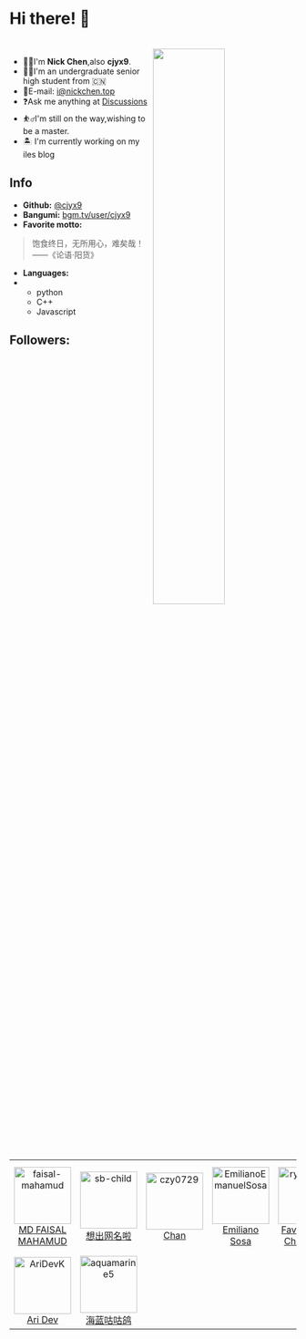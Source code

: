 # Hi there! 👋
<br>
<picture>
    <source media="(prefers-color-scheme: dark)" srcset="https://github-readme-stats.vercel.app/api?username=nick-cjyx9&theme=dark&show_icons=true">
    <img align="right" width="50%" src="https://github-readme-stats.vercel.app/api?username=nick-cjyx9&show_icons=true">
</picture> 

- 👨‍🦯I'm **Nick Chen**,also **cjyx9**.
- 🧑‍🎓I'm an undergraduate senior high student from 🇨🇳
- 📧E-mail: i@nickchen.top
- ❓Ask me anything at [Discussions](https://github.com/nick-cjyx9/nick-cjyx9/discussions)
- ⛹️‍♂️I'm still on the way,wishing to be a master.
- 🏝 I'm currently working on my iles blog 

## Info
- **Github:** [@cjyx9](https://github.com/nick-cjyx9)
- **Bangumi:** [bgm.tv/user/cjyx9](https://bgm.tv/user/cjyx9)
- **Favorite motto:** 
> 饱食终日，无所用心，难矣哉！——《论语·阳货》
- **Languages:**
- - python
  - C++
  - Javascript
## Followers:
<!--START_SECTION:top-followers-->
<table>
  <tr>
    <td align="center">
      <a href="https://github.com/faisal-mahamud">
        <img src="https://avatars2.githubusercontent.com/u/122094919" width="100px;" alt="faisal-mahamud"/>
      </a>
      <br />
      <a href="https://github.com/faisal-mahamud">MD FAISAL MAHAMUD</a>
    </td>
    <td align="center">
      <a href="https://github.com/sb-child">
        <img src="https://avatars2.githubusercontent.com/u/55868015" width="100px;" alt="sb-child"/>
      </a>
      <br />
      <a href="https://github.com/sb-child">想出网名啦</a>
    </td>
    <td align="center">
      <a href="https://github.com/czy0729">
        <img src="https://avatars2.githubusercontent.com/u/13514316" width="100px;" alt="czy0729"/>
      </a>
      <br />
      <a href="https://github.com/czy0729">Chan</a>
    </td>
    <td align="center">
      <a href="https://github.com/EmilianoEmanuelSosa">
        <img src="https://avatars2.githubusercontent.com/u/127326797" width="100px;" alt="EmilianoEmanuelSosa"/>
      </a>
      <br />
      <a href="https://github.com/EmilianoEmanuelSosa">Emiliano Sosa</a>
    </td>
    <td align="center">
      <a href="https://github.com/ryanfavour4">
        <img src="https://avatars2.githubusercontent.com/u/87520763" width="100px;" alt="ryanfavour4"/>
      </a>
      <br />
      <a href="https://github.com/ryanfavour4">Favour ryan Chukwuka</a>
    </td>
    <td align="center">
      <a href="https://github.com/hglong16">
        <img src="https://avatars2.githubusercontent.com/u/83296144" width="100px;" alt="hglong16"/>
      </a>
      <br />
      <a href="https://github.com/hglong16">Hoang Long</a>
    </td>
    <td align="center">
      <a href="https://github.com/sowodin">
        <img src="https://avatars2.githubusercontent.com/u/49458298" width="100px;" alt="sowodin"/>
      </a>
      <br />
      <a href="https://github.com/sowodin">Wendell Oliveira da Silva</a>
    </td>
  </tr>
  <tr>
    <td align="center">
      <a href="https://github.com/AriDevK">
        <img src="https://avatars2.githubusercontent.com/u/42656298" width="100px;" alt="AriDevK"/>
      </a>
      <br />
      <a href="https://github.com/AriDevK">Ari Dev</a>
    </td>
    <td align="center">
      <a href="https://github.com/aquamarine5">
        <img src="https://avatars2.githubusercontent.com/u/50990424" width="100px;" alt="aquamarine5"/>
      </a>
      <br />
      <a href="https://github.com/aquamarine5">海蓝咕咕鸽</a>
    </td>
  </tr>
</table>
<!--END_SECTION:top-followers-->

